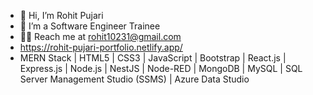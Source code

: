 - 👋 Hi, I’m Rohit Pujari
- 👀 I’m a Software Engineer Trainee
- 👨‍💻 Reach me at rohit10231@gmail.com
- https://rohit-pujari-portfolio.netlify.app/
- MERN Stack | HTML5 | CSS3 | JavaScript | Bootstrap | React.js | Express.js | Node.js | NestJS | Node-RED | MongoDB | MySQL | SQL Server Management Studio (SSMS) | Azure Data Studio

<!---
rohitpujari1144/rohitpujari1144 is a ✨ special ✨ repository because its `README.md` (this file) appears on your GitHub profile.
You can click the Preview link to take a look at your changes.
--->

